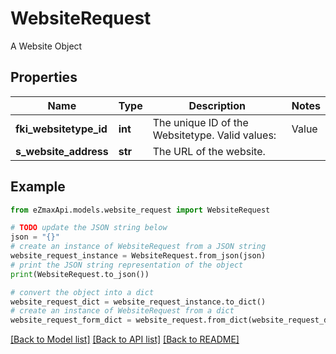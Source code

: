 # WebsiteRequest

A Website Object

## Properties

Name | Type | Description | Notes
------------ | ------------- | ------------- | -------------
**fki_websitetype_id** | **int** | The unique ID of the Websitetype.  Valid values:  |Value|Description| |-|-| |1|Website| |2|Twitter| |3|Facebook| |4|Survey| | 
**s_website_address** | **str** | The URL of the website. | 

## Example

```python
from eZmaxApi.models.website_request import WebsiteRequest

# TODO update the JSON string below
json = "{}"
# create an instance of WebsiteRequest from a JSON string
website_request_instance = WebsiteRequest.from_json(json)
# print the JSON string representation of the object
print(WebsiteRequest.to_json())

# convert the object into a dict
website_request_dict = website_request_instance.to_dict()
# create an instance of WebsiteRequest from a dict
website_request_form_dict = website_request.from_dict(website_request_dict)
```
[[Back to Model list]](../README.md#documentation-for-models) [[Back to API list]](../README.md#documentation-for-api-endpoints) [[Back to README]](../README.md)


